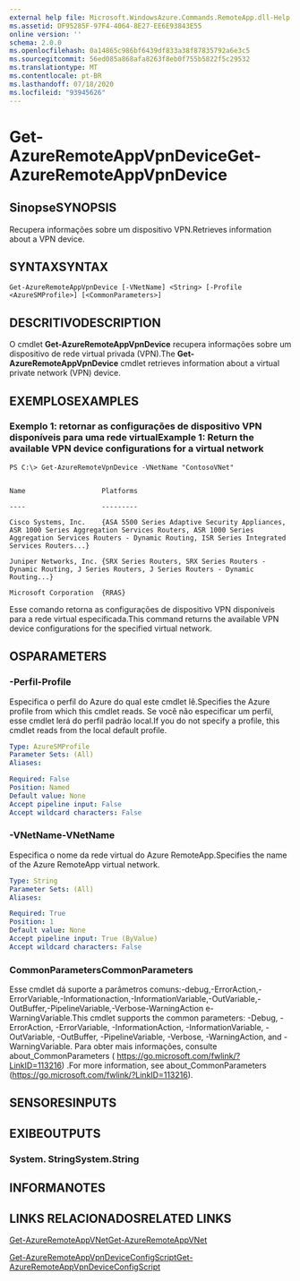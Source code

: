 ```yaml
---
external help file: Microsoft.WindowsAzure.Commands.RemoteApp.dll-Help.xml
ms.assetid: DF95285F-97F4-4064-8E27-EE6E93843E55
online version: ''
schema: 2.0.0
ms.openlocfilehash: 0a14865c986bf6439df833a38f87835792a6e3c5
ms.sourcegitcommit: 56ed085a868afa8263f8eb0f755b5822f5c29532
ms.translationtype: MT
ms.contentlocale: pt-BR
ms.lasthandoff: 07/18/2020
ms.locfileid: "93945626"
---
```

# <span data-ttu-id="84e30-101">Get-AzureRemoteAppVpnDevice</span><span class="sxs-lookup"><span data-stu-id="84e30-101">Get-AzureRemoteAppVpnDevice</span></span>

## <span data-ttu-id="84e30-102">Sinopse</span><span class="sxs-lookup"><span data-stu-id="84e30-102">SYNOPSIS</span></span>
<span data-ttu-id="84e30-103">Recupera informações sobre um dispositivo VPN.</span><span class="sxs-lookup"><span data-stu-id="84e30-103">Retrieves information about a VPN device.</span></span>

## <span data-ttu-id="84e30-104">SYNTAX</span><span class="sxs-lookup"><span data-stu-id="84e30-104">SYNTAX</span></span>

```
Get-AzureRemoteAppVpnDevice [-VNetName] <String> [-Profile <AzureSMProfile>] [<CommonParameters>]
```

## <span data-ttu-id="84e30-105">DESCRITIVO</span><span class="sxs-lookup"><span data-stu-id="84e30-105">DESCRIPTION</span></span>
<span data-ttu-id="84e30-106">O cmdlet **Get-AzureRemoteAppVpnDevice** recupera informações sobre um dispositivo de rede virtual privada (VPN).</span><span class="sxs-lookup"><span data-stu-id="84e30-106">The **Get-AzureRemoteAppVpnDevice** cmdlet retrieves information about a virtual private network (VPN) device.</span></span>

## <span data-ttu-id="84e30-107">EXEMPLOS</span><span class="sxs-lookup"><span data-stu-id="84e30-107">EXAMPLES</span></span>

### <span data-ttu-id="84e30-108">Exemplo 1: retornar as configurações de dispositivo VPN disponíveis para uma rede virtual</span><span class="sxs-lookup"><span data-stu-id="84e30-108">Example 1: Return the available VPN device configurations for a virtual network</span></span>
```
PS C:\> Get-AzureRemoteVpnDevice -VNetName "ContosoVNet"


Name                   Platforms

----                   ---------

Cisco Systems, Inc.    {ASA 5500 Series Adaptive Security Appliances, ASR 1000 Series Aggregation Services Routers, ASR 1000 Series Aggregation Services Routers - Dynamic Routing, ISR Series Integrated Services Routers...} 

Juniper Networks, Inc. {SRX Series Routers, SRX Series Routers - Dynamic Routing, J Series Routers, J Series Routers - Dynamic Routing...} 

Microsoft Corporation  {RRAS}
```

<span data-ttu-id="84e30-109">Esse comando retorna as configurações de dispositivo VPN disponíveis para a rede virtual especificada.</span><span class="sxs-lookup"><span data-stu-id="84e30-109">This command returns the available VPN device configurations for the specified virtual network.</span></span>

## <span data-ttu-id="84e30-110">OS</span><span class="sxs-lookup"><span data-stu-id="84e30-110">PARAMETERS</span></span>

### <span data-ttu-id="84e30-111">-Perfil</span><span class="sxs-lookup"><span data-stu-id="84e30-111">-Profile</span></span>
<span data-ttu-id="84e30-112">Especifica o perfil do Azure do qual este cmdlet lê.</span><span class="sxs-lookup"><span data-stu-id="84e30-112">Specifies the Azure profile from which this cmdlet reads.</span></span>
<span data-ttu-id="84e30-113">Se você não especificar um perfil, esse cmdlet lerá do perfil padrão local.</span><span class="sxs-lookup"><span data-stu-id="84e30-113">If you do not specify a profile, this cmdlet reads from the local default profile.</span></span>

```yaml
Type: AzureSMProfile
Parameter Sets: (All)
Aliases: 

Required: False
Position: Named
Default value: None
Accept pipeline input: False
Accept wildcard characters: False
```

### <span data-ttu-id="84e30-114">-VNetName</span><span class="sxs-lookup"><span data-stu-id="84e30-114">-VNetName</span></span>
<span data-ttu-id="84e30-115">Especifica o nome da rede virtual do Azure RemoteApp.</span><span class="sxs-lookup"><span data-stu-id="84e30-115">Specifies the name of the Azure RemoteApp virtual network.</span></span>

```yaml
Type: String
Parameter Sets: (All)
Aliases: 

Required: True
Position: 1
Default value: None
Accept pipeline input: True (ByValue)
Accept wildcard characters: False
```

### <span data-ttu-id="84e30-116">CommonParameters</span><span class="sxs-lookup"><span data-stu-id="84e30-116">CommonParameters</span></span>
<span data-ttu-id="84e30-117">Esse cmdlet dá suporte a parâmetros comuns:-debug,-ErrorAction,-ErrorVariable,-Informationaction,-InformationVariable,-OutVariable,-OutBuffer,-PipelineVariable,-Verbose-WarningAction e-WarningVariable.</span><span class="sxs-lookup"><span data-stu-id="84e30-117">This cmdlet supports the common parameters: -Debug, -ErrorAction, -ErrorVariable, -InformationAction, -InformationVariable, -OutVariable, -OutBuffer, -PipelineVariable, -Verbose, -WarningAction, and -WarningVariable.</span></span> <span data-ttu-id="84e30-118">Para obter mais informações, consulte about_CommonParameters ( https://go.microsoft.com/fwlink/?LinkID=113216) .</span><span class="sxs-lookup"><span data-stu-id="84e30-118">For more information, see about_CommonParameters (https://go.microsoft.com/fwlink/?LinkID=113216).</span></span>

## <span data-ttu-id="84e30-119">SENSORES</span><span class="sxs-lookup"><span data-stu-id="84e30-119">INPUTS</span></span>

## <span data-ttu-id="84e30-120">EXIBE</span><span class="sxs-lookup"><span data-stu-id="84e30-120">OUTPUTS</span></span>

### <span data-ttu-id="84e30-121">System. String</span><span class="sxs-lookup"><span data-stu-id="84e30-121">System.String</span></span>

## <span data-ttu-id="84e30-122">INFORMA</span><span class="sxs-lookup"><span data-stu-id="84e30-122">NOTES</span></span>

## <span data-ttu-id="84e30-123">LINKS RELACIONADOS</span><span class="sxs-lookup"><span data-stu-id="84e30-123">RELATED LINKS</span></span>

[<span data-ttu-id="84e30-124">Get-AzureRemoteAppVNet</span><span class="sxs-lookup"><span data-stu-id="84e30-124">Get-AzureRemoteAppVNet</span></span>](./Get-AzureRemoteAppVNet.md)

[<span data-ttu-id="84e30-125">Get-AzureRemoteAppVpnDeviceConfigScript</span><span class="sxs-lookup"><span data-stu-id="84e30-125">Get-AzureRemoteAppVpnDeviceConfigScript</span></span>](./Get-AzureRemoteAppVpnDeviceConfigScript.md)


